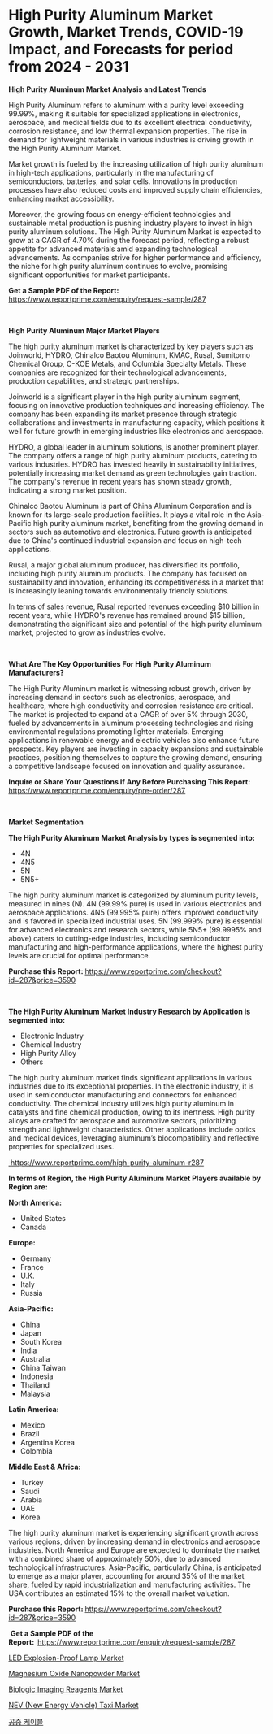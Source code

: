 <p><h1>High Purity Aluminum Market Growth, Market Trends, COVID-19 Impact, and Forecasts for period from 2024 - 2031</h1></p><p><strong>High Purity Aluminum Market Analysis and Latest Trends</strong></p>
<p><p>High Purity Aluminum refers to aluminum with a purity level exceeding 99.99%, making it suitable for specialized applications in electronics, aerospace, and medical fields due to its excellent electrical conductivity, corrosion resistance, and low thermal expansion properties. The rise in demand for lightweight materials in various industries is driving growth in the High Purity Aluminum Market.</p><p>Market growth is fueled by the increasing utilization of high purity aluminum in high-tech applications, particularly in the manufacturing of semiconductors, batteries, and solar cells. Innovations in production processes have also reduced costs and improved supply chain efficiencies, enhancing market accessibility. </p><p>Moreover, the growing focus on energy-efficient technologies and sustainable metal production is pushing industry players to invest in high purity aluminum solutions. The High Purity Aluminum Market is expected to grow at a CAGR of 4.70% during the forecast period, reflecting a robust appetite for advanced materials amid expanding technological advancements. As companies strive for higher performance and efficiency, the niche for high purity aluminum continues to evolve, promising significant opportunities for market participants.</p></p>
<p><strong>Get a Sample PDF of the Report:&nbsp;</strong> <a href="https://www.reportprime.com/enquiry/request-sample/287">https://www.reportprime.com/enquiry/request-sample/287</a></p>
<p>&nbsp;</p>
<p><strong>High Purity Aluminum Major Market Players</strong></p>
<p><p>The high purity aluminum market is characterized by key players such as Joinworld, HYDRO, Chinalco Baotou Aluminum, KMAC, Rusal, Sumitomo Chemical Group, C-KOE Metals, and Columbia Specialty Metals. These companies are recognized for their technological advancements, production capabilities, and strategic partnerships.</p><p>Joinworld is a significant player in the high purity aluminum segment, focusing on innovative production techniques and increasing efficiency. The company has been expanding its market presence through strategic collaborations and investments in manufacturing capacity, which positions it well for future growth in emerging industries like electronics and aerospace.</p><p>HYDRO, a global leader in aluminum solutions, is another prominent player. The company offers a range of high purity aluminum products, catering to various industries. HYDRO has invested heavily in sustainability initiatives, potentially increasing market demand as green technologies gain traction. The company's revenue in recent years has shown steady growth, indicating a strong market position.</p><p>Chinalco Baotou Aluminum is part of China Aluminum Corporation and is known for its large-scale production facilities. It plays a vital role in the Asia-Pacific high purity aluminum market, benefiting from the growing demand in sectors such as automotive and electronics. Future growth is anticipated due to China's continued industrial expansion and focus on high-tech applications.</p><p>Rusal, a major global aluminum producer, has diversified its portfolio, including high purity aluminum products. The company has focused on sustainability and innovation, enhancing its competitiveness in a market that is increasingly leaning towards environmentally friendly solutions.</p><p>In terms of sales revenue, Rusal reported revenues exceeding $10 billion in recent years, while HYDRO's revenue has remained around $15 billion, demonstrating the significant size and potential of the high purity aluminum market, projected to grow as industries evolve.</p></p>
<p>&nbsp;</p>
<p><strong>What Are The Key Opportunities For High Purity Aluminum Manufacturers?</strong></p>
<p><p>The High Purity Aluminum market is witnessing robust growth, driven by increasing demand in sectors such as electronics, aerospace, and healthcare, where high conductivity and corrosion resistance are critical. The market is projected to expand at a CAGR of over 5% through 2030, fueled by advancements in aluminum processing technologies and rising environmental regulations promoting lighter materials. Emerging applications in renewable energy and electric vehicles also enhance future prospects. Key players are investing in capacity expansions and sustainable practices, positioning themselves to capture the growing demand, ensuring a competitive landscape focused on innovation and quality assurance.</p></p>
<p><strong>Inquire or Share Your Questions If Any Before Purchasing This Report:</strong> <a href="https://www.reportprime.com/enquiry/pre-order/287">https://www.reportprime.com/enquiry/pre-order/287</a></p>
<p>&nbsp;</p>
<p><strong>Market Segmentation</strong></p>
<p><strong>The High Purity Aluminum Market Analysis by types is segmented into:</strong></p>
<p><ul><li>4N</li><li>4N5</li><li>5N</li><li>5N5+</li></ul></p>
<p><p>The high purity aluminum market is categorized by aluminum purity levels, measured in nines (N). 4N (99.99% pure) is used in various electronics and aerospace applications. 4N5 (99.995% pure) offers improved conductivity and is favored in specialized industrial uses. 5N (99.999% pure) is essential for advanced electronics and research sectors, while 5N5+ (99.9995% and above) caters to cutting-edge industries, including semiconductor manufacturing and high-performance applications, where the highest purity levels are crucial for optimal performance.</p></p>
<p><strong>Purchase this Report:&nbsp;</strong><a href="https://www.reportprime.com/checkout?id=287&price=3590">https://www.reportprime.com/checkout?id=287&price=3590</a></p>
<p>&nbsp;</p>
<p><strong>The High Purity Aluminum Market Industry Research by Application is segmented into:</strong></p>
<p><ul><li>Electronic Industry</li><li>Chemical Industry</li><li>High Purity Alloy</li><li>Others</li></ul></p>
<p><p>The high purity aluminum market finds significant applications in various industries due to its exceptional properties. In the electronic industry, it is used in semiconductor manufacturing and connectors for enhanced conductivity. The chemical industry utilizes high purity aluminum in catalysts and fine chemical production, owing to its inertness. High purity alloys are crafted for aerospace and automotive sectors, prioritizing strength and lightweight characteristics. Other applications include optics and medical devices, leveraging aluminum’s biocompatibility and reflective properties for specialized uses.</p></p>
<p><a href="https://www.reportprime.com/high-purity-aluminum-r287">&nbsp;https://www.reportprime.com/high-purity-aluminum-r287</a></p>
<p><strong>In terms of Region, the High Purity Aluminum Market Players available by Region are:</strong></p>
<p>
    <p> <strong> North America: </strong>
        <ul>
            <li>United States</li>
            <li>Canada</li>
        </ul>
        </p> 
    <p> <strong> Europe: </strong>
        <ul>
            <li>Germany</li>
            <li>France</li>
            <li>U.K.</li>
            <li>Italy</li>
            <li>Russia</li>
        </ul>
        </p> 
    <p> <strong> Asia-Pacific: </strong>
        <ul>
            <li>China</li>
            <li>Japan</li>
            <li>South Korea</li>
            <li>India</li>
            <li>Australia</li>
            <li>China Taiwan</li>
            <li>Indonesia</li>
            <li>Thailand</li>
            <li>Malaysia</li>
        </ul>
        </p> 
    <p> <strong> Latin America: </strong>
        <ul>
            <li>Mexico</li>
            <li>Brazil</li>
            <li>Argentina Korea</li>
            <li>Colombia</li>
        </ul>
        </p> 
    <p> <strong> Middle East & Africa: </strong>
        <ul>
            <li>Turkey</li>
            <li>Saudi</li>
            <li>Arabia</li>
            <li>UAE</li>
            <li>Korea</li>
        </ul>
    </p>
    </p>
<p><p>The high purity aluminum market is experiencing significant growth across various regions, driven by increasing demand in electronics and aerospace industries. North America and Europe are expected to dominate the market with a combined share of approximately 50%, due to advanced technological infrastructures. Asia-Pacific, particularly China, is anticipated to emerge as a major player, accounting for around 35% of the market share, fueled by rapid industrialization and manufacturing activities. The USA contributes an estimated 15% to the overall market valuation.</p></p>
<p><strong>Purchase this Report: </strong><a href="https://www.reportprime.com/checkout?id=287&price=3590">https://www.reportprime.com/checkout?id=287&price=3590</a></p>
<p>&nbsp;<strong>Get a Sample PDF of the Report:&nbsp;&nbsp;</strong><a href="https://www.reportprime.com/enquiry/request-sample/287">https://www.reportprime.com/enquiry/request-sample/287</a></p>
<p><strong></strong></p>
<p><p><a href="https://issuu.com/reportprime-2/docs/led-explosion-proof-lamp-market-siz_0cfd7f7e67c57e">LED Explosion-Proof Lamp Market</a></p><p><a href="https://github.com/vimar16th/Market-Research-Report-List-6/blob/main/magnesium-oxide-nanopowder-market.md">Magnesium Oxide Nanopowder Market</a></p><p><a href="https://medium.com/@janetchuaf36/strategic-market-insights-navigating-the-global-biologic-imaging-reagents-market-landscape-710f9e18ebec">Biologic Imaging Reagents Market</a></p><p><a href="https://issuu.com/reportprime-2/docs/nev-new-energy-vehicle-taxi-market-_00a36377fd7942">NEV (New Energy Vehicle) Taxi Market</a></p><p><a href="https://medium.com/@addiehirthe50/%EC%A0%84%EB%9E%B5-%EB%A1%9C%EB%93%9C%EB%A7%B5-%EA%B8%80%EB%A1%9C%EB%B2%8C-%ED%95%AD%EA%B3%B5-%EC%BC%80%EC%9D%B4%EB%B8%94-%EC%8B%9C%EC%9E%A5-%ED%86%B5%EC%B0%B0%EB%A0%A5-%EB%B0%8F-%EA%B8%B0%ED%9A%8C-2024-2031-c105686dfdb5">공중 케이블</a></p></p>